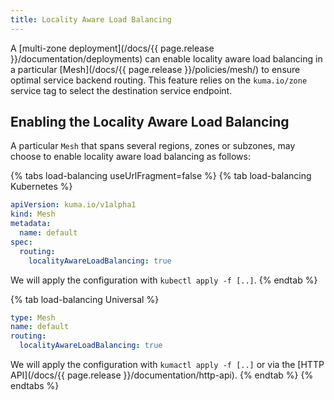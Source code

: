 ```yaml
---
title: Locality Aware Load Balancing
---
```


A [multi-zone deployment](/docs/{{ page.release }}/documentation/deployments) can enable locality aware load balancing in a particular [Mesh](/docs/{{ page.release }}/policies/mesh/) to ensure optimal service backend routing. This feature relies on the `kuma.io/zone` service tag to select the destination service endpoint.

## Enabling the Locality Aware Load Balancing

A particular `Mesh` that spans several regions, zones or subzones, may choose to enable locality aware load balancing as follows:

{% tabs load-balancing useUrlFragment=false %}
{% tab load-balancing Kubernetes %}
```yaml
apiVersion: kuma.io/v1alpha1
kind: Mesh
metadata:
  name: default
spec:
  routing:
    localityAwareLoadBalancing: true
```

We will apply the configuration with `kubectl apply -f [..]`.
{% endtab %}

{% tab load-balancing Universal %}
```yaml
type: Mesh
name: default
routing:
  localityAwareLoadBalancing: true
```

We will apply the configuration with `kumactl apply -f [..]` or via the [HTTP API](/docs/{{ page.release }}/documentation/http-api).
{% endtab %}
{% endtabs %}
